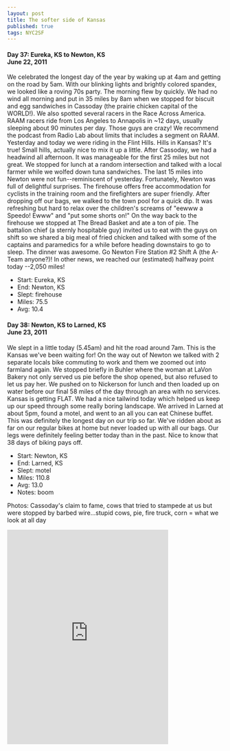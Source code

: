 ```yaml
---
layout: post
title: The softer side of Kansas
published: true
tags: NYC2SF
---
```

#### Day 37: Eureka, KS to Newton, KS<br/>June 22, 2011

We celebrated the longest day of the year by waking up at 4am and getting on
the road by 5am. With our blinking lights and brightly colored spandex, we
looked like a roving 70s party. The morning flew by quickly. We had no wind all
morning and put in 35 miles by 8am when we stopped for biscuit and egg
sandwiches in Cassoday (the prairie chicken capital of the WORLD!).  We also
spotted several racers in the Race Across America. RAAM racers ride from Los
Angeles to Annapolis in ~12 days, usually sleeping about 90 minutes per day.
Those guys are crazy! We recommend the podcast from Radio Lab about limits that
includes a segment on RAAM.  Yesterday and today we were riding in the Flint
Hills. Hills in Kansas? It's true! Small hills, actually nice to mix it up a
little. After Cassoday, we had a headwind all afternoon. It was manageable for
the first 25 miles but not great. We stopped for lunch at a random intersection
and talked with a local farmer while we wolfed down tuna sandwiches. The last
15 miles into Newton were not fun--reminiscent of yesterday.  Fortunately,
Newton was full of delightful surprises. The firehouse offers free
accommodation for cyclists in the training room and the firefighters are super
friendly. After dropping off our bags, we walked to the town pool for a quick
dip. It was refreshing but hard to relax over the children's screams of "eewww
a Speedo! Ewww" and "put some shorts on!" On the way back to the firehouse we
stopped at The Bread Basket and ate a ton of pie. The battalion chief (a
sternly hospitable guy) invited us to eat with the guys on shift so we shared a
big meal of fried chicken and talked with some of the captains and paramedics
for a while before heading downstairs to go to sleep. The dinner was awesome.
Go Newton Fire Station #2 Shift A (the A-Team anyone?)!  In other news, we
reached our (estimated) halfway point today --2,050 miles!

* Start: Eureka, KS
* End: Newton, KS
* Slept: firehouse
* Miles: 75.5
* Avg: 10.4


#### Day 38: Newton, KS to Larned, KS<br/>June 23, 2011

We slept in a little today (5.45am) and hit the road around 7am. This is the
Kansas we've been waiting for! On the way out of Newton we talked with 2
separate locals bike commuting to work and them we zoomed out into farmland
again. We stopped briefly in Buhler where the woman at LaVon Bakery not only
served us pie before the shop opened, but also refused to let us pay her. We
pushed on to Nickerson for lunch and then loaded up on water before our final
58 miles of the day through an area with no services.  Kansas is getting FLAT.
We had a nice tailwind today which helped us keep up our speed through some
really boring landscape. We arrived in Larned at about 5pm, found a motel, and
went to an all you can eat Chinese buffet. This was definitely the longest day
on our trip so far. We've ridden about as far on our regular bikes at home but
never loaded up with all our bags. Our legs were definitely feeling better
today than in the past. Nice to know that 38 days of biking pays off.

* Start: Newton, KS
* End: Larned, KS
* Slept: motel
* Miles: 110.8
* Avg: 13.0
* Notes: boom

Photos: Cassoday's claim to fame, cows that tried to stampede at us but were stopped by barbed wire...stupid cows, pie, fire truck, corn = what we look at all day

<iframe src="https://www.flickr.com/photos/123683527@N06/13944947823/in/set-72157644168688583/player/" width="375" height="500" frameborder="0" allowfullscreen webkitallowfullscreen mozallowfullscreen oallowfullscreen msallowfullscreen></iframe>
